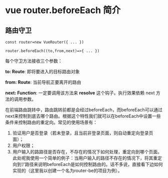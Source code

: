 

# vue router.beforeEach 简介
## 路由守卫


    const router=new VueRouter({ ... })

	router.beforeEach((to,from,next)=>{ ... })
	

每个守卫方法接收三个参数：

**to: Route**: 即将要进入的目标路由对象

**from: Route**: 当前导航正要离开的路由

**next: Function**: 一定要调用该方法来 **resolve** 这个钩子。执行效果依赖 next 方法的调用参数。

  
   

在前端路由跳转中，路由跳转前都是会经过beforeEach，而beforeEach可以通过next来控制到底去哪个路由。根据这个特性我们就可以在beforeEach中设置一些条件来控制路由的重定向。常见的使用场景有：

 1. 验证用户是否登录（若未登录，且当前非登录页面，则自动重定向登录页面）； 
 2. 用户权限；
 3. 用户输入的路路径是否存在，不存在的情况下如何处理，重定向到哪个页面。此处呢我使用一个简单的例子：当用户输入的路径不存在的情况下，将其重定向到‘/’路径来说明beforeEach是如何控制路由的。话不多说，直接看下边如何实现的（这里我以创建一个名为router-be的项目为例）。

<!--stackedit_data:
eyJoaXN0b3J5IjpbMTg1MjIwMTY5Nl19
-->